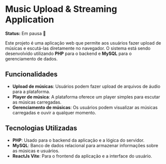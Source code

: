 # Music Upload & Streaming Application

**Status:** Em pausa 🛑

Este projeto é uma aplicação web que permite aos usuários fazer upload de músicas e escutá-las diretamente no navegador. O sistema está sendo desenvolvido utilizando **PHP** para o backend e **MySQL** para o gerenciamento de dados.

## Funcionalidades

- **Upload de músicas**: Usuários podem fazer upload de arquivos de áudio para a plataforma.
- **Player de música**: A plataforma oferece um player simples para escutar as músicas carregadas.
- **Gerenciamento de músicas**: Os usuários podem visualizar as músicas carregadas e ouvir a qualquer momento.

## Tecnologias Utilizadas

- **PHP**: Usado para o backend da aplicação e a lógica do servidor.
- **MySQL**: Banco de dados relacional para armazenar informações sobre as músicas e usuários.
- **ReactJs Vite**: Para o frontend da aplicação e a interface do usuário.
